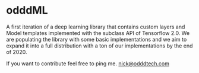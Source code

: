 # odddML

A first iteration of a deep learning library that contains custom layers and Model templates implemented with the subclass API of Tensorflow 2.0. We are populating the library with some basic implementations and we aim to expand it into a full distribution with a ton of our implementations by the end of 2020.


If you want to contribute feel free to ping me. nick@odddtech.com
